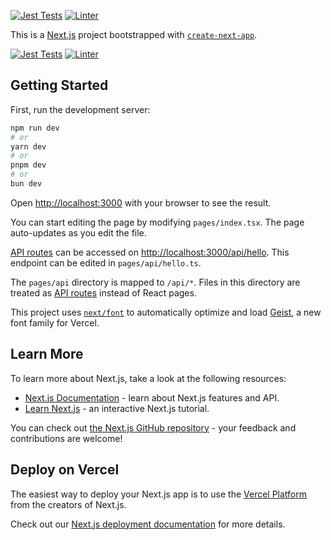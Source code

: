 [![Jest Tests](https://github.com/TDW-2025/daniel-madureira/actions/workflows/tests.yml/badge.svg)](https://github.com/TDW-2025/daniel-madureira/actions/workflows/tests.yml)
[![Linter](https://github.com/TDW-2025/daniel-madureira/actions/workflows/linter.yml/badge.svg)](https://github.com/TDW-2025/daniel-madureira/actions/workflows/linter.yml)

This is a [Next.js](https://nextjs.org) project bootstrapped with [`create-next-app`](https://nextjs.org/docs/pages/api-reference/create-next-app).

[![Jest Tests](https://github.com/TDW-2025/daniel-madureira/actions/workflows/tests.yml/badge.svg)](https://github.com/TDW-2025/daniel-madureira/actions/workflows/tests.yml)
[![Linter](https://github.com/TDW-2025/daniel-madureira/actions/workflows/linter.yml/badge.svg)](https://github.com/TDW-2025/daniel-madureira/actions/workflows/linter.yml)

## Getting Started

First, run the development server:

```bash
npm run dev
# or
yarn dev
# or
pnpm dev
# or
bun dev
```

Open [http://localhost:3000](http://localhost:3000) with your browser to see the result.

You can start editing the page by modifying `pages/index.tsx`. The page auto-updates as you edit the file.

[API routes](https://nextjs.org/docs/pages/building-your-application/routing/api-routes) can be accessed on [http://localhost:3000/api/hello](http://localhost:3000/api/hello). This endpoint can be edited in `pages/api/hello.ts`.

The `pages/api` directory is mapped to `/api/*`. Files in this directory are treated as [API routes](https://nextjs.org/docs/pages/building-your-application/routing/api-routes) instead of React pages.

This project uses [`next/font`](https://nextjs.org/docs/pages/building-your-application/optimizing/fonts) to automatically optimize and load [Geist](https://vercel.com/font), a new font family for Vercel.

## Learn More

To learn more about Next.js, take a look at the following resources:

- [Next.js Documentation](https://nextjs.org/docs) - learn about Next.js features and API.
- [Learn Next.js](https://nextjs.org/learn-pages-router) - an interactive Next.js tutorial.

You can check out [the Next.js GitHub repository](https://github.com/vercel/next.js) - your feedback and contributions are welcome!

## Deploy on Vercel

The easiest way to deploy your Next.js app is to use the [Vercel Platform](https://vercel.com/new?utm_medium=default-template&filter=next.js&utm_source=create-next-app&utm_campaign=create-next-app-readme) from the creators of Next.js.

Check out our [Next.js deployment documentation](https://nextjs.org/docs/pages/building-your-application/deploying) for more details.
